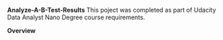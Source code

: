 <b>Analyze-A-B-Test-Results</b>
This poject was completed as part of Udacity Data Analyst Nano Degree course requirements.

<b>Overview</b>

